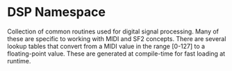 #  DSP Namespace

Collection of common routines used for digital signal processing. Many of these are specific to working with MIDI and SF2 concepts.
There are several lookup tables that convert from a MIDI value in the range [0-127] to a floating-point value. These are generated at 
compile-time for fast loading at runtime.

